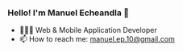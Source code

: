 ### Hello! I'm Manuel EcheandIa 👋

<!--
**manuelecheandia/manuelecheandia** is a ✨ _special_ ✨ repository because its `README.md` (this file) appears on your GitHub profile.
-->
- 👨🏻‍💻 Web & Mobile Application Developer
- 📫 How to reach me: manuel.ep.10@gmail.com
